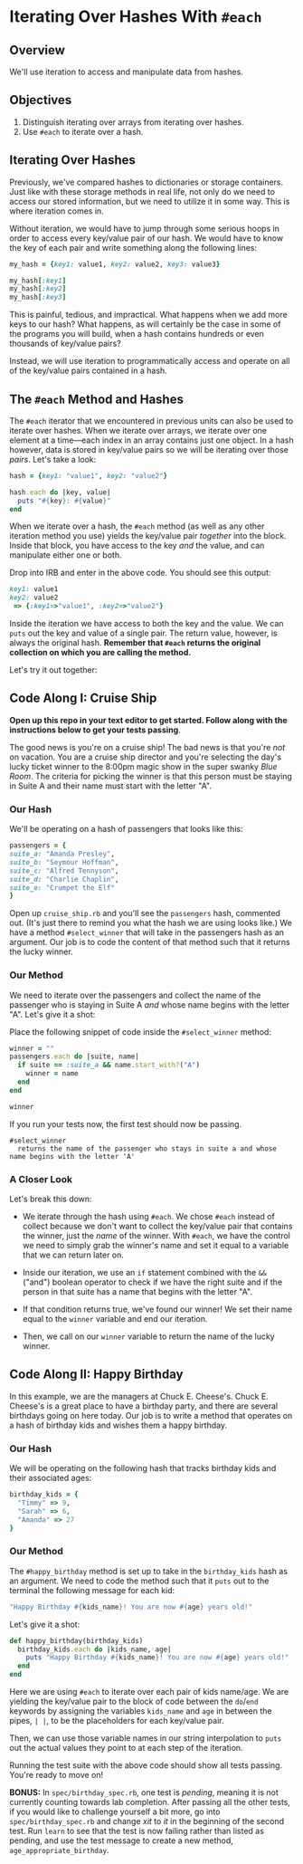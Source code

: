 # Iterating Over Hashes With `#each`

## Overview

We'll use iteration to access and manipulate data from hashes.

## Objectives

1. Distinguish iterating over arrays from iterating over hashes.
1. Use `#each` to iterate over a hash.

## Iterating Over Hashes

Previously, we've compared hashes to dictionaries or storage containers. Just
like with these storage methods in real life, not only do we need to access our
stored information, but we need to utilize it in some way. This is where
iteration comes in.

Without iteration, we would have to jump through some serious hoops in order to
access every key/value pair of our hash. We would have to know the key of each
pair and write something along the following lines:

```ruby
my_hash = {key1: value1, key2: value2, key3: value3}

my_hash[:key1]
my_hash[:key2]
my_hash[:key3]
```

This is painful, tedious, and impractical. What happens when we add more keys to
our hash? What happens, as will certainly be the case in some of the programs
you will build, when a hash contains hundreds or even thousands of key/value
pairs?

Instead, we will use iteration to programmatically access and operate on all of
the key/value pairs contained in a hash.

## The `#each` Method and Hashes

The `#each` iterator that we encountered in previous units can also be used to
iterate over hashes. When we iterate over arrays, we iterate over one element at
a time––each index in an array contains just one object. In a hash however, data
is stored in key/value pairs so we will be iterating over those _pairs_. Let's
take a look:

```ruby
hash = {key1: "value1", key2: "value2"}

hash.each do |key, value|
  puts "#{key}: #{value}"
end
```

When we iterate over a hash, the `#each` method (as well as any other iteration
method you use) yields the key/value pair _together_ into the block. Inside that
block, you have access to the key _and_ the value, and can manipulate either one
or both.

Drop into IRB and enter in the above code. You should see this output:

```ruby
key1: value1
key2: value2
 => {:key1=>"value1", :key2=>"value2"}
```

Inside the iteration we have access to both the key and the value. We can `puts`
out the key and value of a single pair. The return value, however, is always the
original hash. **Remember that `#each` returns the original collection on which
you are calling the method.**

Let's try it out together:

## Code Along I: Cruise Ship

**Open up this repo in your text editor to get started. Follow along with the instructions below to get your tests passing**.

The good news is you're on a cruise ship! The bad news is that you're _not_ on
vacation. You are a cruise ship director and you're selecting the day's lucky
ticket winner to the 8:00pm magic show in the super swanky _Blue Room_. The
criteria for picking the winner is that this person must be staying in Suite A
and their name must start with the letter "A".

### Our Hash

We'll be operating on a hash of passengers that looks like this:

```ruby
passengers = {
suite_a: "Amanda Presley",
suite_b: "Seymour Hoffman",
suite_c: "Alfred Tennyson",
suite_d: "Charlie Chaplin",
suite_e: "Crumpet the Elf"
}
```

Open up `cruise_ship.rb` and you'll see the `passengers` hash, commented out.
(It's just there to remind you what the hash we are using looks like.) We have a
method `#select_winner` that will take in the passengers hash as an argument.
Our job is to code the content of that method such that it returns the lucky
winner.

### Our Method

We need to iterate over the passengers and collect the name of the passenger who
is staying in Suite A _and_ whose name begins with the letter "A". Let's give it
a shot:

Place the following snippet of code inside the `#select_winner` method:

```ruby
winner = ""
passengers.each do |suite, name|
  if suite == :suite_a && name.start_with?("A")
    winner = name
  end
end

winner
```

If you run your tests now, the first test should now be passing.

```text
#select_winner
  returns the name of the passenger who stays in suite a and whose name begins with the letter 'A'
```

### A Closer Look

Let's break this down:

- We iterate through the hash using `#each`. We chose `#each` instead of collect
  because we don't want to collect the key/value pair that contains the winner,
  just the _name_ of the winner. With `#each`, we have the control we need to
  simply grab the winner's name and set it equal to a variable that we can return
  later on.

- Inside our iteration, we use an `if` statement combined with the `&&` ("and")
  boolean operator to check if we have the right suite and if the person in that
  suite has a name that begins with the letter "A".

- If that condition returns true, we've found our winner! We set their name equal
  to the `winner` variable and end our iteration.

- Then, we call on our `winner` variable to return the name of the lucky winner.

## Code Along II: Happy Birthday

In this example, we are the managers at Chuck E. Cheese's. Chuck E. Cheese's is
a great place to have a birthday party, and there are several birthdays going on
here today. Our job is to write a method that operates on a hash of birthday
kids and wishes them a happy birthday.

### Our Hash

We will be operating on the following hash that tracks birthday kids and their
associated ages:

```ruby
birthday_kids = {
  "Timmy" => 9,
  "Sarah" => 6,
  "Amanda" => 27
}
```

### Our Method

The `#happy_birthday` method is set up to take in the `birthday_kids` hash as an
argument. We need to code the method such that it `puts` out to the terminal the
following message for each kid:

```ruby
"Happy Birthday #{kids_name}! You are now #{age} years old!"
```

Let's give it a shot:

```ruby
def happy_birthday(birthday_kids)
  birthday_kids.each do |kids_name, age|
    puts "Happy Birthday #{kids_name}! You are now #{age} years old!"
  end
end
```

Here we are using `#each` to iterate over each pair of kids name/age. We are
yielding the key/value pair to the block of code between the `do`/`end` keywords
by assigning the variables `kids_name` and `age` in between the pipes, `| |`, to
be the placeholders for each key/value pair.

Then, we can use those variable names in our string interpolation to `puts` out
the actual values they point to at each step of the iteration.

Running the test suite with the above code should show all tests passing. You're
ready to move on!

**BONUS:** In `spec/birthday_spec.rb`, one test is _pending_, meaning it is not
currently counting towards lab completion. After passing all the other tests, if
you would like to challenge yourself a bit more, go into `spec/birthday_spec.rb`
and change _xit_ to _it_ in the beginning of the second test. Run `learn` to see
that the test is now failing rather than listed as pending, and use the test
message to create a new method, `age_appropriate_birthday`.


